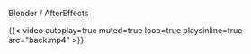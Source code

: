 Blender / AfterEffects

{{< video autoplay=true muted=true loop=true playsinline=true src="back.mp4" >}}
